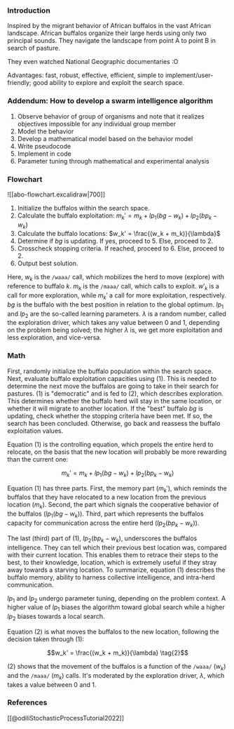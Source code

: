 ### Introduction

Inspired by the migrant behavior of African buffalos in the vast African landscape.
African buffalos organize their large herds using only two principal sounds.
They navigate the landscape from point A to point B in search of pasture.

They even watched National Geographic documentaries :O

Advantages: fast, robust, effective, efficient, simple to implement/user-friendly; good ability to explore and exploit the search space.

### Addendum: How to develop a swarm intelligence algorithm

1. Observe behavior of group of organisms and note that it realizes objectives impossible for any individual group member
2. Model the behavior
3. Develop a mathematical model based on the behavior model
4. Write pseudocode
5. Implement in code
6. Parameter tuning through mathematical and experimental analysis

### Flowchart

![[abo-flowchart.excalidraw|700]]

1. Initialize the buffalos within the search space.
2. Calculate the buffalo exploitation:
    $m_k' = m_k + lp_1(bg - w_k) + lp_2(bp_k - w_k)$
3. Calculate the buffalo locations:
    $w_k' = \frac{(w_k + m_k)}{\lambda}$
4. Determine if $bg$ is updating. If yes, proceed to $5$. Else, proceed to $2$.
5. Crosscheck stopping criteria. If reached, proceed to $6$. Else, proceed to $2$.
6. Output best solution.

Here, $w_k$ is the `/waaa/` call, which mobilizes the herd to move (explore) with reference to buffalo $k$. $m_k$ is the `/maaa/` call, which calls to exploit. $w'_k$ is a call for more exploration, while $m_k'$ a call for more exploitation, respectively. $bg$ is the buffalo with the best position in relation to the global optimum. $lp_1$ and $lp_2$ are the so-called learning parameters. $\lambda$ is a random number, called the exploration driver, which takes any value between $0$ and $1$, depending on the problem being solved; the higher $\lambda$ is, we get more exploitation and less exploration, and vice-versa.

### Math

First, randomly initialize the buffalo population within the search space. Next, evaluate buffalo exploitation capacities using $(1)$. This is needed to determine the next move the buffalos are going to take in their search for pastures. $(1)$ is "democratic" and is fed to $(2)$, which describes exploration. This determines whether the buffalo herd will stay in the same location, or whether it will migrate to another location. If the "best" buffalo $bg$ is updating, check whether the stopping criteria have been met. If so, the search has been concluded. Otherwise, go back and reassess the buffalo exploitation values.

Equation $(1)$ is the controlling equation, which propels the entire herd to relocate, on the basis that the new location will probably be more rewarding than the current one:

$$m_k' = m_k + lp_1(bg - w_k) + lp_2(bp_k - w_k) \tag{1}$$

Equation $(1)$ has three parts. First, the memory part ($m_k'$), which reminds the buffalos that they have relocated to a new location from the previous location ($m_k$). Second, the part which signals the cooperative behavior of the buffalos ($lp_1 (bg - w_k)$). Third, part which represents the buffalos capacity for communication across the entire herd ($lp_2(bp_k - w_k)$).

The last (third) part of $(1)$, $lp_2(bp_k - w_k)$, underscores the buffalos intelligence. They can tell which their previous best location was, compared with their current location. This enables them to retrace their steps to the best, to their knowledge, location, which is extremely useful if they stray away towards a starving location. To summarize, equation $(1)$ describes the buffalo memory, ability to harness collective intelligence, and intra-herd communication.

$lp_1$ and $lp_2$ undergo parameter tuning, depending on the problem context. A higher value of $lp_1$ biases the algorithm toward global search while a higher $lp_2$ biases towards a local search.

Equation $(2)$ is what moves the buffalos to the new location, following the decision taken through $(1)$:

$$w_k' = \frac{(w_k + m_k)}{\lambda} \tag{2}$$

$(2)$ shows that the movement of the buffalos is a function of the `/waaa/` ($w_k$) and the `/maaa/` ($m_k$) calls. It's moderated by the exploration driver, $\lambda$, which takes a value between $0$ and $1$.

### References

[[@odiliStochasticProcessTutorial2022]]
